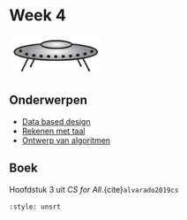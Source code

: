 # Week 4

![Schotel](/images/saucer.png)

## Onderwerpen

- [Data based design](/topics/7a_data_based_design)
- [Rekenen met taal](/topics/7b_rekenen_met_taal)
- [Ontwerp van algoritmen](/topics/8_ontwerp_algoritmen)

## Boek

Hoofdstuk 3 uit *CS for All*.{cite}`alvarado2019cs`

```{bibliography} /references.bib
:style: unsrt
```